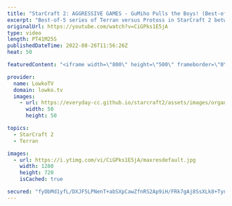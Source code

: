 ```yaml
---
title: "StarCraft 2: AGGRESSIVE GAMES - GuMiho Pulls the Boys! (Best-of-5)"
excerpt: "Best-of-5 series of Terran versus Protoss in StarCraft 2 between GuMiho and Neeb. Gumi has been played a pretty aggressive and cheesy playstyle lately, and it's in full effect against the American Protoss player Neeb.  Support my work on Patreon: https://www.patreon.com/lowkotv Become a YouTube member:"
originalUrl: https://youtube.com/watch?v=CiGPks1E5jA
type: video
length: PT41M25S
publishedDateTime: 2022-08-26T11:56:26Z
heat: 50

featuredContent: "<iframe width=\"800\" height=\"500\" frameborder=\"0\" src=\"https://www.youtube.com/embed/CiGPks1E5jA\" allow=\"accelerometer; autoplay; encrypted-media; gyroscope; picture-in-picture\" allowfullscreen></iframe>"

provider:
  name: LowkoTV
  domain: lowko.tv
  images:
    - url: https://everyday-cc.github.io/starcraft2/assets/images/organizations/lowko.tv-50x50.jpg
      width: 50
      height: 50

topics:
  - StarCraft 2
  - Terran

images:
  - url: https://i.ytimg.com/vi/CiGPks1E5jA/maxresdefault.jpg
    width: 1280
    height: 720
    isCached: true

secured: "fyObMd1yfL/DXJF5LPNenT+abSXpCawZfnRS2Ap9iH/FRk7gAj8SsXLk8+TynZCPPWjXu8KHWmd1Lo2xIIf/jviz4l/ARCWH+ec4n9qzTbM2p6wXuLd3Y2fSRxn8ruWUaeJEzIP0rS9iS9Q1omCSIO4Wy7LpCtEU2hHu4qjofvViarX7VjmFe2n0tuBZjeHh1Wma5Z8rt1nQli9VlRhhGx8+xfUFNwpz/heOjMnhgDRZ/oFFOufQhi+e6SiEUFWyXpU37jqbFrtFvBaES/oe179bNGjKMZZoO9YXwwEXzhrePt0P//tINMuujnaR9Oi2Tfb4TZ1/h8Fdfkpf7oEmLWcMomDLBEDxhs9cFTgFF4bjVG89fJtGKMdLUdq7jwhCE4iODxxG05J1NOXskiD/QDmkfD8zvtQ8w2l5icqGHuk=;1RQup/QiBFPWOt5daVbUIA=="
---
```


